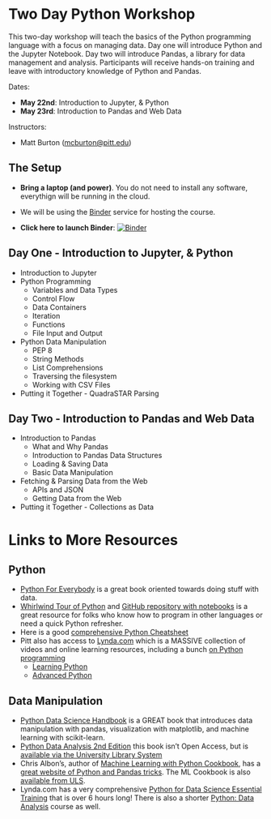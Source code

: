 # Two Day Python Workshop

This two-day workshop will teach the basics of the Python programming language with a focus on managing data. Day one will introduce Python and the Jupyter Notebook. Day two will introduce Pandas, a library for data management and analysis. Participants will receive hands-on training and leave with introductory knowledge of Python and Pandas.

Dates:
- **May 22nd**: Introduction to Jupyter, & Python
- **May 23rd**: Introduction to Pandas and Web Data


Instructors:

- Matt Burton (mcburton@pitt.edu)


## The Setup

* **Bring a laptop (and power)**. You do not need to install any software, everythign will be running in the cloud.
* We will be using the [Binder](https://mybinder.org/) service for hosting the course.

* **Click here to launch Binder**: [![Binder](https://mybinder.org/badge_logo.svg)](https://mybinder.org/v2/gh/mcburton/lc-python-training/master?urlpath=lab)



## Day One - Introduction to Jupyter, & Python

* Introduction to Jupyter
* Python Programming
    * Variables and Data Types
    * Control Flow
    * Data Containers
    * Iteration
    * Functions
    * File Input and Output
* Python Data Manipulation
    * PEP 8
    * String Methods
    * List Comprehensions
    * Traversing the filesystem 
    * Working with CSV Files
* Putting it Together - QuadraSTAR Parsing

## Day Two - Introduction to Pandas and Web Data

* Introduction to Pandas
    * What and Why Pandas
    * Introduction to Pandas Data Structures
    * Loading & Saving Data
    * Basic Data Manipulation
* Fetching & Parsing Data from the Web
    * APIs and JSON
    * Getting Data from the Web
* Putting it Together - Collections as Data


# Links to More Resources


## Python
* [Python For Everybody](https://www.py4e.com/book) is a great book oriented towards doing stuff with data.
* [Whirlwind Tour of Python](https://www.oreilly.com/programming/free/files/a-whirlwind-tour-of-python.pdf) and [GitHub repository with notebooks](https://github.com/jakevdp/WhirlwindTourOfPython/blob/master/README.md) is a great resource for folks who know how to program in other languages or need a quick Python refresher.
* Here is a good [comprehensive Python Cheatsheet](https://gto76.github.io/python-cheatsheet/)
* Pitt also has access to [Lynda.com](http://lynda.com) which is a MASSIVE collection of videos and online learning resources, including a bunch [on Python programming](https://www.lynda.com/Programming-Languages-training-tutorials/1467-0.html?category=python_415)
    * [Learning Python](https://www.lynda.com/Python-tutorials/Learning-Python/661773-2.html)
    * [Advanced Python](https://www.lynda.com/Python-tutorials/Advanced-Python/699337-2.html)


## Data Manipulation 

* [Python Data Science Handbook](https://jakevdp.github.io/PythonDataScienceHandbook/) is a GREAT book that introduces data manipulation with pandas, visualization with matplotlib, and machine learning with scikit-learn.
* [Python Data Analysis 2nd Edition](https://www.oreilly.com/library/view/python-for-data/9781491957653/)  this book isn’t Open Access, but is [available via the University Library System](https://proquest.safaribooksonline.com/book/programming/python/9781491957653) 
* Chris Albon’s, author of [Machine Learning with Python Cookbook](http://shop.oreilly.com/product/0636920085423.do), has a [great website of Python and Pandas tricks](https://chrisalbon.com/#python). The ML Cookbook is also [available from ULS](https://proquest.safaribooksonline.com/9781491989371).
* Lynda.com has a very comprehensive [Python for Data Science Essential Training](https://www.lynda.com/Python-tutorials/Python-Data-Science-Essential-Training/520233-2.html) that is over 6 hours long! There is also a shorter [Python: Data Analysis](https://www.lynda.com/Numpy-tutorials/Introduction-Data-Analysis-Python/419162-2.html) course as well.

